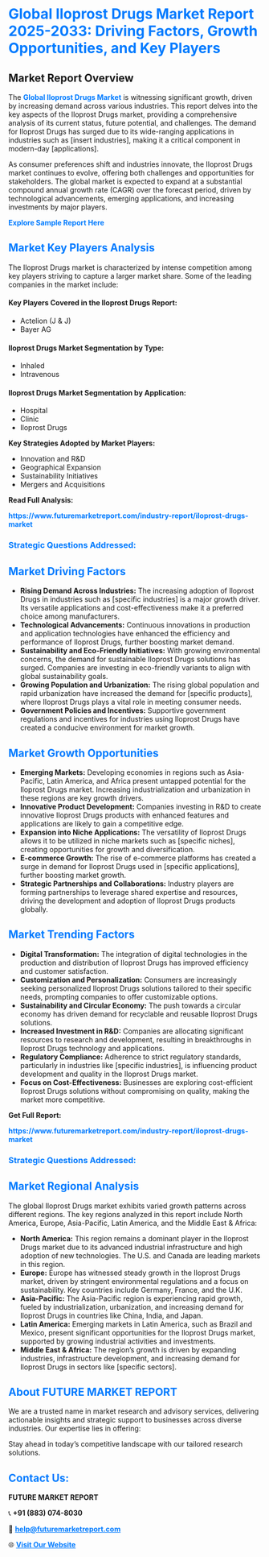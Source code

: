 <h1 style="color: #007BFF;">Global Iloprost Drugs Market Report 2025-2033: Driving Factors, Growth Opportunities, and Key Players</h1>

<section id="overview">
<h2>Market Report Overview</h2>
<p>The <a href="https://www.futuremarketreport.com/industry-report/iloprost-drugs-market" style="color: #007BFF; text-decoration: none;"><strong>Global Iloprost Drugs Market</strong></a> is witnessing significant growth, driven by increasing demand across various industries. This report delves into the key aspects of the Iloprost Drugs market, providing a comprehensive analysis of its current status, future potential, and challenges. The demand for Iloprost Drugs has surged due to its wide-ranging applications in industries such as [insert industries], making it a critical component in modern-day [applications].</p>
<p>As consumer preferences shift and industries innovate, the Iloprost Drugs market continues to evolve, offering both challenges and opportunities for stakeholders. The global market is expected to expand at a substantial compound annual growth rate (CAGR) over the forecast period, driven by technological advancements, emerging applications, and increasing investments by major players.</p>
</section>

<section id="overview">
<p><a href="https://www.futuremarketreport.com/request-sample/reportId=121909" style="color: #007BFF; text-decoration: none;"><strong>Explore Sample Report Here</strong></a></p>
</section>

<section id="key-players">
<h2 style="color: #007BFF;">Market Key Players Analysis</h2>
<p>The Iloprost Drugs market is characterized by intense competition among key players striving to capture a larger market share. Some of the leading companies in the market include:</p>
<h4>Key Players Covered in the Iloprost Drugs Report:</h4>
<ul><li>Actelion (J &amp; J)</li><li>Bayer AG</li></ul>
<h4>Iloprost Drugs Market Segmentation by Type:</h4>
<ul><li>Inhaled</li><li>Intravenous</li></ul>

<h4>Iloprost Drugs Market Segmentation by Application:</h4>
<ul><li>Hospital</li><li>Clinic</li><li>Iloprost Drugs</li></ul>
<p><strong>Key Strategies Adopted by Market Players:</strong></p>
<ul>
<li>Innovation and R&D</li>
<li>Geographical Expansion</li>
<li>Sustainability Initiatives</li>
<li>Mergers and Acquisitions</li>
</ul>
</section>

<section>
<p><strong>Read Full Analysis: </strong></p><a href="https://www.futuremarketreport.com/industry-report/iloprost-drugs-market" style="color: #007BFF; text-decoration: none;"><strong>https://www.futuremarketreport.com/industry-report/iloprost-drugs-market</strong></a>
<h3 style="color: #007BFF;">Strategic Questions Addressed:</h3>
</section>

<section id="driving-factors">
<h2 style="color: #007BFF;">Market Driving Factors</h2>
<ul>
<li><strong>Rising Demand Across Industries:</strong> The increasing adoption of Iloprost Drugs in industries such as [specific industries] is a major growth driver. Its versatile applications and cost-effectiveness make it a preferred choice among manufacturers.</li>
<li><strong>Technological Advancements:</strong> Continuous innovations in production and application technologies have enhanced the efficiency and performance of Iloprost Drugs, further boosting market demand.</li>
<li><strong>Sustainability and Eco-Friendly Initiatives:</strong> With growing environmental concerns, the demand for sustainable Iloprost Drugs solutions has surged. Companies are investing in eco-friendly variants to align with global sustainability goals.</li>
<li><strong>Growing Population and Urbanization:</strong> The rising global population and rapid urbanization have increased the demand for [specific products], where Iloprost Drugs plays a vital role in meeting consumer needs.</li>
<li><strong>Government Policies and Incentives:</strong> Supportive government regulations and incentives for industries using Iloprost Drugs have created a conducive environment for market growth.</li>
</ul>
</section>

<section id="growth-opportunities">
<h2 style="color: #007BFF;">Market Growth Opportunities</h2>
<ul>
<li><strong>Emerging Markets:</strong> Developing economies in regions such as Asia-Pacific, Latin America, and Africa present untapped potential for the Iloprost Drugs market. Increasing industrialization and urbanization in these regions are key growth drivers.</li>
<li><strong>Innovative Product Development:</strong> Companies investing in R&D to create innovative Iloprost Drugs products with enhanced features and applications are likely to gain a competitive edge.</li>
<li><strong>Expansion into Niche Applications:</strong> The versatility of Iloprost Drugs allows it to be utilized in niche markets such as [specific niches], creating opportunities for growth and diversification.</li>
<li><strong>E-commerce Growth:</strong> The rise of e-commerce platforms has created a surge in demand for Iloprost Drugs used in [specific applications], further boosting market growth.</li>
<li><strong>Strategic Partnerships and Collaborations:</strong> Industry players are forming partnerships to leverage shared expertise and resources, driving the development and adoption of Iloprost Drugs products globally.</li>
</ul>
</section>

<section id="trending-factors">
<h2 style="color: #007BFF;">Market Trending Factors</h2>
<ul>
<li><strong>Digital Transformation:</strong> The integration of digital technologies in the production and distribution of Iloprost Drugs has improved efficiency and customer satisfaction.</li>
<li><strong>Customization and Personalization:</strong> Consumers are increasingly seeking personalized Iloprost Drugs solutions tailored to their specific needs, prompting companies to offer customizable options.</li>
<li><strong>Sustainability and Circular Economy:</strong> The push towards a circular economy has driven demand for recyclable and reusable Iloprost Drugs solutions.</li>
<li><strong>Increased Investment in R&D:</strong> Companies are allocating significant resources to research and development, resulting in breakthroughs in Iloprost Drugs technology and applications.</li>
<li><strong>Regulatory Compliance:</strong> Adherence to strict regulatory standards, particularly in industries like [specific industries], is influencing product development and quality in the Iloprost Drugs market.</li>
<li><strong>Focus on Cost-Effectiveness:</strong> Businesses are exploring cost-efficient Iloprost Drugs solutions without compromising on quality, making the market more competitive.</li>
</ul>
</section>

<section>
<p><strong>Get Full Report: </strong></p><a href="https://www.futuremarketreport.com/industry-report/iloprost-drugs-market" style="color: #007BFF; text-decoration: none;"><strong>https://www.futuremarketreport.com/industry-report/iloprost-drugs-market</strong></a>
<h3 style="color: #007BFF;">Strategic Questions Addressed:</h3>
</section>


<section id="regional-analysis">
<h2 style="color: #007BFF;">Market Regional Analysis</h2>
<p>The global Iloprost Drugs market exhibits varied growth patterns across different regions. The key regions analyzed in this report include North America, Europe, Asia-Pacific, Latin America, and the Middle East & Africa:</p>
<ul>
<li><strong>North America:</strong> This region remains a dominant player in the Iloprost Drugs market due to its advanced industrial infrastructure and high adoption of new technologies. The U.S. and Canada are leading markets in this region.</li>
<li><strong>Europe:</strong> Europe has witnessed steady growth in the Iloprost Drugs market, driven by stringent environmental regulations and a focus on sustainability. Key countries include Germany, France, and the U.K.</li>
<li><strong>Asia-Pacific:</strong> The Asia-Pacific region is experiencing rapid growth, fueled by industrialization, urbanization, and increasing demand for Iloprost Drugs in countries like China, India, and Japan.</li>
<li><strong>Latin America:</strong> Emerging markets in Latin America, such as Brazil and Mexico, present significant opportunities for the Iloprost Drugs market, supported by growing industrial activities and investments.</li>
<li><strong>Middle East & Africa:</strong> The region’s growth is driven by expanding industries, infrastructure development, and increasing demand for Iloprost Drugs in sectors like [specific sectors].</li>
</ul>
</section>

<footer>
<h2 style="color: #007BFF;">About FUTURE MARKET REPORT</h2>
<p>We are a trusted name in market research and advisory services, delivering actionable insights and strategic support to businesses across diverse industries. Our expertise lies in offering:</p>

<p>Stay ahead in today’s competitive landscape with our tailored research solutions.</p>

<h2 style="color: #007BFF;">Contact Us:</h2>
<p><strong>FUTURE MARKET REPORT</strong></p>
<p>📞 <strong>+91 (883) 074-8030</strong></p>
<p>📧 <strong><a href="mailto:help@futuremarketreport.com" style="color: #007BFF;">help@futuremarketreport.com</a></strong></p>
<p>🌐 <strong><a href="https://www.futuremarketreport.com/" style="color: #007BFF;">Visit Our Website</a></strong></p>
</footer>